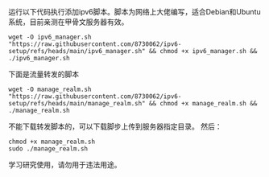 运行以下代码执行添加ipv6脚本。脚本为网络上大佬编写，适合Debian和Ubuntu系统，目前亲测在甲骨文服务器有效。

~~~shell
wget -O ipv6_manager.sh "https://raw.githubusercontent.com/8730062/ipv6-setup/refs/heads/main/ipv6_manager.sh" && chmod +x ipv6_manager.sh && ./ipv6_manager.sh
~~~


下面是流量转发的脚本


~~~shell
wget -O manage_realm.sh "https://raw.githubusercontent.com/8730062/ipv6-setup/refs/heads/main/manage_realm.sh" && chmod +x manage_realm.sh && ./manage_realm.sh
~~~

不能下载转发脚本的，可以下载脚步上传到服务器指定目录。
然后：
~~~shell
chmod +x manage_realm.sh
sudo ./manage_realm.sh
~~~
学习研究使用，请勿用于违法用途。
